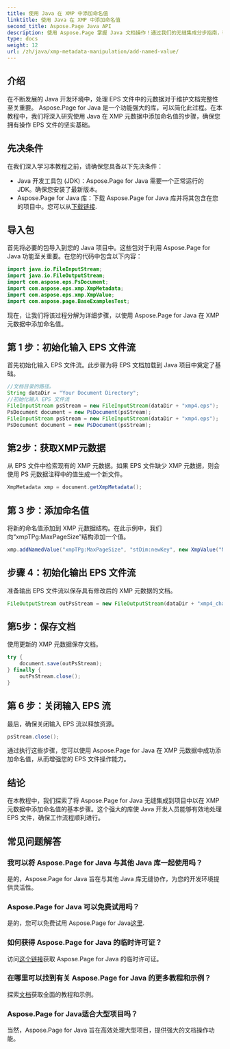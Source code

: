 ```yaml
---
title: 使用 Java 在 XMP 中添加命名值
linktitle: 使用 Java 在 XMP 中添加命名值
second_title: Aspose.Page Java API
description: 使用 Aspose.Page 掌握 Java 文档操作！通过我们的无缝集成分步指南，轻松在 XMP 元数据中添加命名值。
type: docs
weight: 12
url: /zh/java/xmp-metadata-manipulation/add-named-value/
---
```

## 介绍
在不断发展的 Java 开发环境中，处理 EPS 文件中的元数据对于维护文档完整性至关重要。 Aspose.Page for Java 是一个功能强大的库，可以简化此过程。在本教程中，我们将深入研究使用 Java 在 XMP 元数据中添加命名值的步骤，确保您拥有操作 EPS 文件的坚实基础。
## 先决条件
在我们深入学习本教程之前，请确保您具备以下先决条件：
- Java 开发工具包 (JDK)：Aspose.Page for Java 需要一个正常运行的 JDK。确保您安装了最新版本。
- Aspose.Page for Java 库：下载 Aspose.Page for Java 库并将其包含在您的项目中。您可以从[下载链接](https://releases.aspose.com/page/java/).
## 导入包
首先将必要的包导入到您的 Java 项目中。这些包对于利用 Aspose.Page for Java 功能至关重要。在您的代码中包含以下内容：
```java
import java.io.FileInputStream;
import java.io.FileOutputStream;
import com.aspose.eps.PsDocument;
import com.aspose.eps.xmp.XmpMetadata;
import com.aspose.eps.xmp.XmpValue;
import com.aspose.page.BaseExamplesTest;
```
现在，让我们将该过程分解为详细步骤，以使用 Aspose.Page for Java 在 XMP 元数据中添加命名值。
## 第 1 步：初始化输入 EPS 文件流
首先初始化输入 EPS 文件流。此步骤为将 EPS 文档加载到 Java 项目中奠定了基础。
```java
//文档目录的路径。
String dataDir = "Your Document Directory";
//初始化输入 EPS 文件流
FileInputStream psStream = new FileInputStream(dataDir + "xmp4.eps");
PsDocument document = new PsDocument(psStream);
FileInputStream psStream = new FileInputStream(dataDir + "xmp4.eps");
PsDocument document = new PsDocument(psStream);
```
## 第2步：获取XMP元数据
从 EPS 文件中检索现有的 XMP 元数据。如果 EPS 文件缺少 XMP 元数据，则会使用 PS 元数据注释中的值生成一个新文件。
```java
XmpMetadata xmp = document.getXmpMetadata();
```
## 第 3 步：添加命名值
将新的命名值添加到 XMP 元数据结构。在此示例中，我们向“xmpTPg:MaxPageSize”结构添加一个值。
```java
xmp.addNamedValue("xmpTPg:MaxPageSize", "stDim:newKey", new XmpValue("NewValue"));
```
## 步骤 4：初始化输出 EPS 文件流
准备输出 EPS 文件流以保存具有修改后的 XMP 元数据的文档。
```java
FileOutputStream outPsStream = new FileOutputStream(dataDir + "xmp4_changed.eps");
```
## 第5步：保存文档
使用更新的 XMP 元数据保存文档。
```java
try {
    document.save(outPsStream);
} finally {
    outPsStream.close();
}
```
## 第 6 步：关闭输入 EPS 流
最后，确保关闭输入 EPS 流以释放资源。
```java
psStream.close();
```
通过执行这些步骤，您可以使用 Aspose.Page for Java 在 XMP 元数据中成功添加命名值，从而增强您的 EPS 文件操作能力。
## 结论
在本教程中，我们探索了将 Aspose.Page for Java 无缝集成到项目中以在 XMP 元数据中添加命名值的基本步骤。这个强大的库使 Java 开发人员能够有效地处理 EPS 文件，确保工作流程顺利进行。
## 常见问题解答
### 我可以将 Aspose.Page for Java 与其他 Java 库一起使用吗？
是的，Aspose.Page for Java 旨在与其他 Java 库无缝协作，为您的开发环境提供灵活性。
### Aspose.Page for Java 可以免费试用吗？
是的，您可以免费试用 Aspose.Page for Java[这里](https://releases.aspose.com/).
### 如何获得 Aspose.Page for Java 的临时许可证？
访问[这个链接](https://purchase.aspose.com/temporary-license/)获取 Aspose.Page for Java 的临时许可证。
### 在哪里可以找到有关 Aspose.Page for Java 的更多教程和示例？
探索[文档](https://reference.aspose.com/page/java/)获取全面的教程和示例。
### Aspose.Page for Java适合大型项目吗？
当然，Aspose.Page for Java 旨在高效处理大型项目，提供强大的文档操作功能。